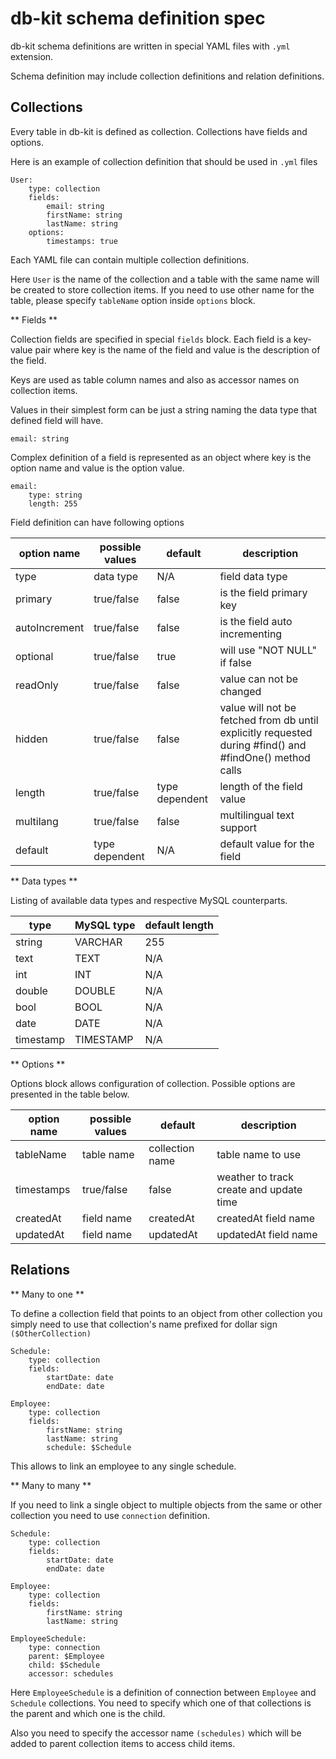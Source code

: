 db-kit schema definition spec
==================

db-kit schema definitions are written in special YAML files with `.yml` extension.

Schema definition may include collection definitions and relation definitions.

Collections
-----------

Every table in db-kit is defined as collection. Collections have fields and options.

Here is an example of collection definition that should be used in `.yml` files

```
User:
	type: collection
	fields:
		email: string
		firstName: string
    	lastName: string
    options:
    	timestamps: true
```
Each YAML file can contain multiple collection definitions.

Here `User` is the name of the collection and a table with the same name will be created to store collection items. If you need to use other name for the table, please specify `tableName` option inside `options` block.

** Fields **

Collection fields are specified in special `fields` block.
Each field is a key-value pair where key is the name of the field and value is the description of the field.

Keys are used as table column names and also as accessor names on collection items.

Values in their simplest form can be just a string naming the data type that defined field will have.

```
email: string
```

Complex definition of a field is represented as an object where key is the option name and value is the option value.

```
email:
	type: string
	length: 255
```

Field definition can have following options

| option name   | possible values | default        | description
| ------------- | --------------- | -------------- | ---------------------------------
| type          | data type       | N/A            | field data type
| primary       | true/false      | false          | is the field primary key
| autoIncrement | true/false      | false          | is the field auto incrementing
| optional      | true/false      | true           | will use "NOT NULL" if false
| readOnly      | true/false      | false          | value can not be changed
| hidden        | true/false      | false          | value will not be fetched from db until explicitly requested during #find() and #findOne() method calls
| length        | true/false      | type dependent | length of the field value
| multilang     | true/false      | false          | multilingual text support
| default       | type dependent  | N/A            | default value for the field


** Data types **

Listing of available data types and respective MySQL counterparts.

| type      | MySQL type | default length 
| --------- | ---------- | --------------
| string    | VARCHAR    | 255
| text      | TEXT       | N/A
| int       | INT        | N/A
| double    | DOUBLE     | N/A
| bool      | BOOL       | N/A
| date      | DATE       | N/A
| timestamp | TIMESTAMP  | N/A

** Options **

Options block allows configuration of collection. Possible options are presented in the table below.

| option name | possible values | default         | description
| ----------- | --------------- | --------------- | -----------
| tableName   | table name      | collection name | table name to use
| timestamps  | true/false      | false           | weather to track create and update time
| createdAt   | field name      | createdAt       | createdAt field name
| updatedAt   | field name      | updatedAt       | updatedAt field name

Relations
---------

** Many to one **

To define a collection field that points to an object from other collection you simply need to use that collection's name prefixed for dollar sign `($OtherCollection)`

```
Schedule:
	type: collection
	fields:
    	startDate: date
        endDate: date

Employee:
	type: collection
	fields:
    	firstName: string
        lastName: string
        schedule: $Schedule

```

This allows to link an employee to any single schedule.

** Many to many **

If you need to link a single object to multiple objects from the same or other collection you need to use `connection` definition.

```
Schedule:
	type: collection
	fields:
    	startDate: date
        endDate: date

Employee:
	type: collection
	fields:
    	firstName: string
        lastName: string

EmployeeSchedule:
	type: connection
    parent: $Employee
    child: $Schedule
    accessor: schedules

```

Here `EmployeeSchedule` is a definition of connection between `Employee` and `Schedule` collections. You need to specify which one of that collections is the parent and which one is the child.

Also you need to specify the accessor name `(schedules)` which will be added to parent collection items to access child items.